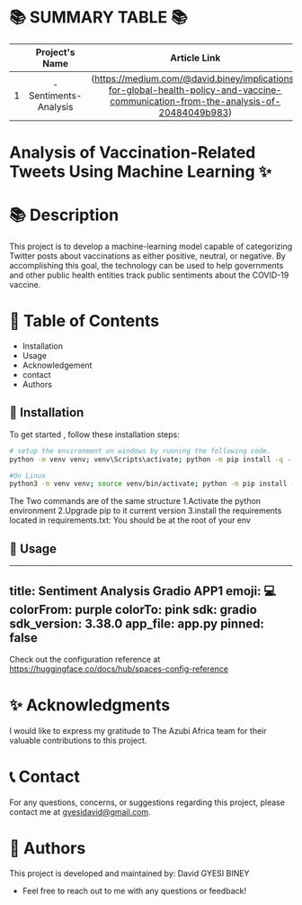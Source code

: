 
📚 SUMMARY TABLE 📚
   =================


|  | Project's Name | Article Link    | Deployment Link  |
|:--:|:--------------:|:--------------:|:--------------:|
| 1 |  -Sentiments-Analysis             |  (https://medium.com/@david.biney/implications-for-global-health-policy-and-vaccine-communication-from-the-analysis-of-20484049b983) | (https://huggingface.co/spaces/gyesibiney/Sentiment-Analysis-Gradio-APP1) |


# Analysis of Vaccination-Related Tweets Using Machine Learning ✨

📚 **Description**
=================

This project is to develop a machine-learning model capable of categorizing Twitter posts about vaccinations as either positive, neutral, or negative. By accomplishing this goal, the technology can be used to help governments and other public health entities track public sentiments about the COVID-19 vaccine.

📖 **Table of Contents**
=================
- Installation
- Usage
- Acknowledgement
- contact
- Authors

🔧 **Installation**
-----------------
To get started , follow these installation steps:
```bash
# setup the environment on windows by running the following code.
python -m venv venv; venv\Scripts\activate; python -m pip install -q --upgrade pip; python -m pip install -r requirements.txt  

#On Linux
python3 -m venv venv; source venv/bin/activate; python -m pip install -q --upgrade pip; python -m pip install -r requirements.txt 

```
The Two commands are of the same structure
1.Activate the python environment
2.Upgrade pip to it current version
3.install the requirements located in requirements.txt: You should be at the root of your env




🚀 **Usage**
-----------------
---
title: Sentiment Analysis Gradio APP1
emoji: 💻
colorFrom: purple
colorTo: pink
sdk: gradio
sdk_version: 3.38.0
app_file: app.py
pinned: false
---

Check out the configuration reference at https://huggingface.co/docs/hub/spaces-config-reference


✨ **Acknowledgments**
=================

I would like to express my gratitude to The Azubi Africa team for their valuable contributions to this project.

📞 **Contact**
=================

For any questions, concerns, or suggestions regarding  this project, please contact me at gyesidavid@gmail.com.



👥 **Authors**
=================

This project is developed and maintained by:
David GYESI BINEY
- Feel free to reach out to me with any questions or feedback! 

